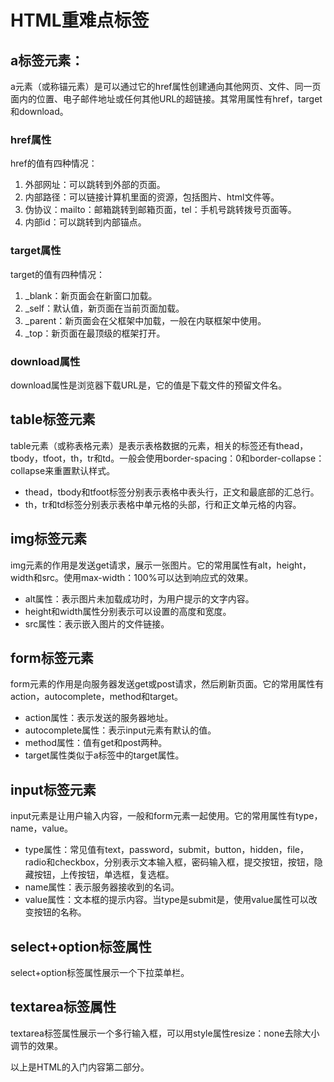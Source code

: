 # HTML重难点标签

## a标签元素：
a元素（或称锚元素）是可以通过它的href属性创建通向其他网页、文件、同一页面内的位置、电子邮件地址或任何其他URL的超链接。其常用属性有href，target和download。
### href属性
href的值有四种情况：
1. 外部网址：可以跳转到外部的页面。
2. 内部路径：可以链接计算机里面的资源，包括图片、html文件等。
3. 伪协议：mailto：邮箱跳转到邮箱页面，tel：手机号跳转拨号页面等。
4. 内部id：可以跳转到内部锚点。
### target属性
target的值有四种情况：
1. _blank：新页面会在新窗口加载。
2. _self：默认值，新页面在当前页面加载。
3. _parent：新页面会在父框架中加载，一般在内联框架中使用。
4. _top：新页面在最顶级的框架打开。
### download属性
download属性是浏览器下载URL是，它的值是下载文件的预留文件名。
## table标签元素
table元素（或称表格元素）是表示表格数据的元素，相关的标签还有thead，tbody，tfoot，th，tr和td。一般会使用border-spacing：0和border-collapse：collapse来重置默认样式。
* thead，tbody和tfoot标签分别表示表格中表头行，正文和最底部的汇总行。
* th，tr和td标签分别表示表格中单元格的头部，行和正文单元格的内容。
## img标签元素
img元素的作用是发送get请求，展示一张图片。它的常用属性有alt，height，width和src。使用max-width：100%可以达到响应式的效果。
* alt属性：表示图片未加载成功时，为用户提示的文字内容。
* height和width属性分别表示可以设置的高度和宽度。
* src属性：表示嵌入图片的文件链接。
## form标签元素
form元素的作用是向服务器发送get或post请求，然后刷新页面。它的常用属性有action，autocomplete，method和target。
* action属性：表示发送的服务器地址。
* autocomplete属性：表示input元素有默认的值。
* method属性：值有get和post两种。
* target属性类似于a标签中的target属性。
## input标签元素
input元素是让用户输入内容，一般和form元素一起使用。它的常用属性有type，name，value。
* type属性：常见值有text，password，submit，button，hidden，file，radio和checkbox，分别表示文本输入框，密码输入框，提交按钮，按钮，隐藏按钮，上传按钮，单选框，复选框。
* name属性：表示服务器接收到的名词。
* value属性：文本框的提示内容。当type是submit是，使用value属性可以改变按钮的名称。
## select+option标签属性
select+option标签属性展示一个下拉菜单栏。
## textarea标签属性
textarea标签属性展示一个多行输入框，可以用style属性resize：none去除大小调节的效果。

以上是HTML的入门内容第二部分。
